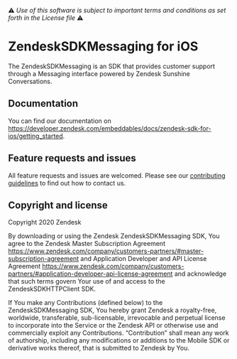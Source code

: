 :warning: *Use of this software is subject to important terms and conditions as set forth in the License file* :warning:

# ZendeskSDKMessaging for iOS

The ZendeskSDKMessaging is an SDK that provides customer support through a Messaging interface powered by Zendesk Sunshine Conversations.

## Documentation

You can find our documentation on https://developer.zendesk.com/embeddables/docs/zendesk-sdk-for-ios/getting_started.

## Feature requests and issues

All feature requests and issues are welcomed. Please see our [contributing guidelines](./CONTRIBUTING.md) to find out how to contact us.

## Copyright and license

Copyright 2020 Zendesk

By downloading or using the Zendesk ZendeskSDKMessaging SDK, You agree to the Zendesk Master
Subscription Agreement https://www.zendesk.com/company/customers-partners/#master-subscription-agreement and Application Developer and API License
Agreement https://www.zendesk.com/company/customers-partners/#application-developer-api-license-agreement and
acknowledge that such terms govern Your use of and access to the ZendeskSDKHTTPClient SDK.

If You make any Contributions (defined below) to the ZendeskSDKMessaging SDK, 
You hereby grant Zendesk a royalty-free, worldwide, transferable, sub-licensable, 
irrevocable and perpetual license to incorporate into the Service or the Zendesk API 
or otherwise use and commercially exploit any Contributions. “Contribution” shall mean 
any work of authorship, including any modifications or additions to the Mobile SDK 
or derivative works thereof, that is submitted to Zendesk by You.